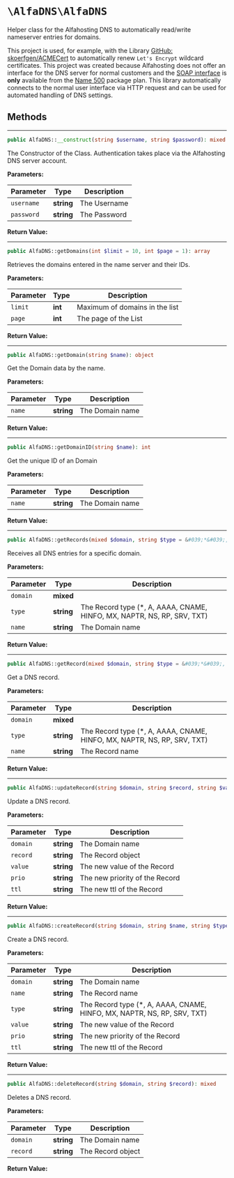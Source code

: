 
# `\AlfaDNS\AlfaDNS`

Helper class for the Alfahosting DNS to automatically read/write nameserver entries for domains.

This project is used, for example, with the Library [GitHub: skoerfgen/ACMECert](https://github.com/skoerfgen/ACMECert) to automatically renew `Let's Encrypt` wildcard certificates.
This project was created because Alfahosting does not offer an interface for the DNS server for normal customers and the [SOAP interface](https://dns.alfahosting.de/api/) is **only** available from the [Name 500](https://alfahosting.de/eigene-nameserver/) package plan. This library automatically connects to the normal user interface via HTTP request and can be used for automated handling of DNS settings.




## Methods



---
```php
public AlfaDNS::__construct(string $username, string $password): mixed
```





The Constructor of the Class.
Authentication takes place via the Alfahosting DNS server account.

**Parameters:**

| Parameter | Type | Description |
|-----------|------|-------------|
| `username` | **string** | The Username |
| `password` | **string** | The Password |


**Return Value:**






---
```php
public AlfaDNS::getDomains(int $limit = 10, int $page = 1): array
```





Retrieves the domains entered in the name server and their IDs.


**Parameters:**

| Parameter | Type | Description |
|-----------|------|-------------|
| `limit` | **int** | Maximum of domains in the list |
| `page` | **int** | The page of the List |


**Return Value:**






---
```php
public AlfaDNS::getDomain(string $name): object
```





Get the Domain data by the name.


**Parameters:**

| Parameter | Type | Description |
|-----------|------|-------------|
| `name` | **string** | The Domain name |


**Return Value:**






---
```php
public AlfaDNS::getDomainID(string $name): int
```





Get the unique ID of an Domain


**Parameters:**

| Parameter | Type | Description |
|-----------|------|-------------|
| `name` | **string** | The Domain name |


**Return Value:**






---
```php
public AlfaDNS::getRecords(mixed $domain, string $type = &#039;*&#039;, string $name = &#039;*&#039;): array
```





Receives all DNS entries for a specific domain.


**Parameters:**

| Parameter | Type | Description |
|-----------|------|-------------|
| `domain` | **mixed** |  |
| `type` | **string** | The Record type (*, A, AAAA, CNAME, HINFO, MX, NAPTR, NS, RP, SRV, TXT) |
| `name` | **string** | The Domain name |


**Return Value:**






---
```php
public AlfaDNS::getRecord(mixed $domain, string $type = &#039;*&#039;, string $name): object|null
```





Get a DNS record.


**Parameters:**

| Parameter | Type | Description |
|-----------|------|-------------|
| `domain` | **mixed** |  |
| `type` | **string** | The Record type (*, A, AAAA, CNAME, HINFO, MX, NAPTR, NS, RP, SRV, TXT) |
| `name` | **string** | The Record name |


**Return Value:**






---
```php
public AlfaDNS::updateRecord(string $domain, string $record, string $value, string $prio, string $ttl = 60): mixed
```





Update a DNS record.


**Parameters:**

| Parameter | Type | Description |
|-----------|------|-------------|
| `domain` | **string** | The Domain name |
| `record` | **string** | The Record object |
| `value` | **string** | The new value of the Record |
| `prio` | **string** | The new priority of the Record |
| `ttl` | **string** | The new ttl of the Record |


**Return Value:**






---
```php
public AlfaDNS::createRecord(string $domain, string $name, string $type, string $value, string $prio, string $ttl = 60): mixed
```





Create a DNS record.


**Parameters:**

| Parameter | Type | Description |
|-----------|------|-------------|
| `domain` | **string** | The Domain name |
| `name` | **string** | The Record name |
| `type` | **string** | The Record type (*, A, AAAA, CNAME, HINFO, MX, NAPTR, NS, RP, SRV, TXT) |
| `value` | **string** | The new value of the Record |
| `prio` | **string** | The new priority of the Record |
| `ttl` | **string** | The new ttl of the Record |


**Return Value:**






---
```php
public AlfaDNS::deleteRecord(string $domain, string $record): mixed
```





Deletes a DNS record.


**Parameters:**

| Parameter | Type | Description |
|-----------|------|-------------|
| `domain` | **string** | The Domain name |
| `record` | **string** | The Record object |


**Return Value:**







